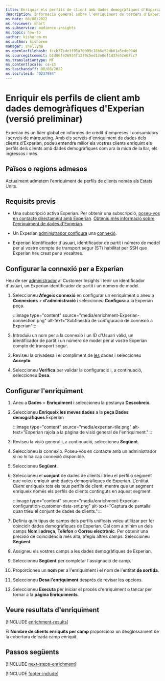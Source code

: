 ```yaml
---
title: Enriquir els perfils de client amb dades demogràfiques d'Experian (versió preliminar)
description: Informació general sobre l'enriquiment de tercers d'Experian.
ms.date: 08/08/2022
ms.reviewer: mhart
ms.subservice: audience-insights
ms.topic: how-to
author: kishorem-ms
ms.author: kishorem
manager: shellyha
ms.openlocfilehash: fccb37cde3f05a70009c18b6c52db01a5ede094d
ms.sourcegitcommit: b1d06fe26934f12f0c5ed13e8ef1d37e52e67cc7
ms.translationtype: MT
ms.contentlocale: ca-ES
ms.lasthandoff: 08/08/2022
ms.locfileid: "9237984"
---
```

# <a name="enrich-customer-profiles-with-demographics-from-experian-preview"></a>Enriquir els perfils de client amb dades demogràfiques d'Experian (versió preliminar)

Experian és un líder global en informes de crèdit d'empreses i consumidors i serveis de màrqueting. Amb els serveis d'enriquiment de dades dels clients d'Experian, podeu entendre millor els vostres clients enriquint els perfils dels clients amb dades demogràfiques com ara la mida de la llar, els ingressos i més.

## <a name="supported-countriesregions"></a>Països o regions admesos

Actualment admetem l'enriquiment de perfils de clients només als Estats Units.

## <a name="prerequisites"></a>Requisits previs

- Una subscripció activa Experian. Per obtenir una subscripció, [poseu-vos en contacte directament amb Experian](https://www.experian.com/marketing-services/contact). [Obteniu més informació sobre l'enriquiment de dades d'Experian](https://www.experian.com/marketing-services/microsoft?cmpid=ems_web_mci_cdppage).

- Un Experian [administrador configura](connections.md) una [connexió](#configure-the-connection-for-experian).

- Experian Identificador d'usuari, identificador de partit i número de model per al vostre compte de transport segur (ST) habilitat per SSH que Experian heu creat per a vosaltres.

## <a name="configure-the-connection-for-experian"></a>Configurar la connexió per a Experian

Heu de ser [administrador](permissions.md#admin) al Customer Insights i tenir un identificador d'usuari, un Experian identificador de partit i un número de model.

1. Seleccioneu **Afegeix connexió** en configurar un enriquiment o aneu a **Connexions** > **d'administració** i seleccioneu **Configura** a la Experian peça.

   :::image type="content" source="media/enrichment-Experian-connection.png" alt-text="Subfinestra de configuració de connexió a Experian":::

1. Introduïu un nom per a la connexió i un ID d'Usuari vàlid, un identificador de partit i un número de model per al vostre Experian compte de transport segur.

1. Reviseu la privadesa i el compliment de [les](connections.md#data-privacy-and-compliance) dades i seleccioneu **Accepto**.

1. Seleccioneu **Verifica** per validar la configuració i, a continuació, seleccioneu **Desa**.

## <a name="configure-the-enrichment"></a>Configurar l'enriquiment

1. Aneu a **Dades** > **Enriquiment** i seleccioneu la pestanya **Descobreix**.

1. Seleccioneu **Enriqueix les meves dades** a la **peça Dades demogràfiques**.Experian

   :::image type="content" source="media/experian-tile.png" alt-text="Experian rajola a la pàgina de visió general de l'enriquiment.":::

1. Reviseu la visió general i, a continuació, seleccioneu **Següent**.

1. Seleccioneu la connexió. Poseu-vos en contacte amb un administrador si no hi ha cap connexió disponible.

1. Seleccioneu **Següent**.

1. Seleccioneu el **conjunt** de dades de clients i trieu el perfil o segment que voleu enriquir amb dades demogràfiques de Experian. L'entitat *Client* enriqueix tots els teus perfils de client, mentre que un segment enriqueix només els perfils de clients continguts en aquest segment.

    :::image type="content" source="media/enrichment-Experian-configuration-customer-data-set.png" alt-text="Captura de pantalla quan trieu el conjunt de dades de clients.":::

1. Definiu quin tipus de camps dels perfils unificats voleu utilitzar per fer coincidir dades demogràfiques de Experian. Cal com a mínim un dels camps **Nom i adreça**, **Telèfon** o **Correu electrònic**. Per obtenir una precisió de coincidència més alta, afegiu altres camps. Seleccioneu **Següent**.

1. Assigneu els vostres camps a les dades demogràfiques de Experian.

1. Seleccioneu **Següent** per completar l'assignació de camp.

1. Proporcioneu un **nom** per a l'enriquiment i el nom de l'entitat **de sortida**.

1. Seleccioneu **Desa l'enriquiment** després de revisar les opcions.

1. Seleccioneu **Executa** per iniciar el procés d'enriquiment o tancar per tornar a la **pàgina Enriquiments**.

## <a name="view-enrichment-results"></a>Veure resultats d'enriquiment

[!INCLUDE [enrichment-results](includes/enrichment-results.md)]

El **Nombre de clients enriquits per camp** proporciona un desglossament de la cobertura de cada camp enriquit.

## <a name="next-steps"></a>Passos següents

[!INCLUDE [next-steps-enrichment](includes/next-steps-enrichment.md)]

[!INCLUDE [footer-include](includes/footer-banner.md)]
